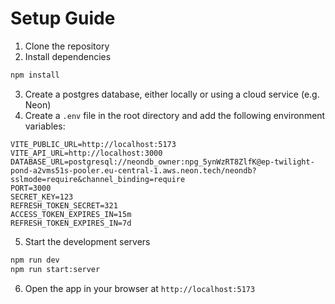# Setup Guide
1. Clone the repository
2. Install dependencies
```bash
npm install
```
3. Create a postgres database, either locally or using a cloud service (e.g. Neon)
4. Create a `.env` file in the root directory and add the following environment variables:
```env
VITE_PUBLIC_URL=http://localhost:5173
VITE_API_URL=http://localhost:3000
DATABASE_URL=postgresql://neondb_owner:npg_5ynWzRT8ZlfK@ep-twilight-pond-a2vms51s-pooler.eu-central-1.aws.neon.tech/neondb?sslmode=require&channel_binding=require
PORT=3000
SECRET_KEY=123
REFRESH_TOKEN_SECRET=321
ACCESS_TOKEN_EXPIRES_IN=15m
REFRESH_TOKEN_EXPIRES_IN=7d
```
5. Start the development servers
```bash
npm run dev
npm run start:server
```
6. Open the app in your browser at `http://localhost:5173`